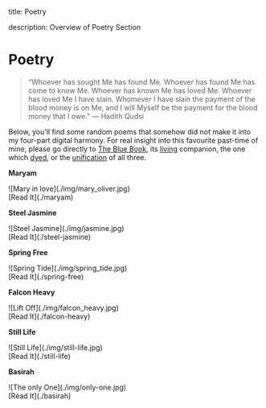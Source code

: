 title: Poetry

description: Overview of Poetry Section

# Poetry

> “Whoever has sought Me has found Me. Whoever has found Me has come to know Me. Whoever has known Me has loved Me. Whoever has loved Me I have slain. Whomever I have slain the payment of the blood money is on Me, and I will Myself be the payment for the blood money that I owe.” — Hadith Qudsi

Below, you'll find some random poems that somehow did not make it into my four-part digital harmony. For real insight into this favourite past-time of mine, please go directly to <a href="https://thebluebook.co.za" target="_blank">The Blue Book</a>, its <a href="https://living.thebluebook.co.za" target="_blank">living</a> companion, the one which <a href="https://dyeing.thebluebook.co.za" target="_blank">dyed</a>, or the <a href="https://thebluebook.co.za" target="_blank">unification</a> of all three.

<div markdown="1" class="card poetry sidebar center gemoji center-content">

**Maryam**

<div markdown="2" class="book-image">
![Mary in love](./img/mary_oliver.jpg)
</div>

<div markdown="3" class="book-link">
[Read It](./maryam)
</div>

</div>

<div markdown="1" class="card poetry sidebar center gemoji center-content">

**Steel Jasmine**

<div markdown="2" class="book-image">
![Steel Jasmine](./img/jasmine.jpg)
</div>

<div markdown="3" class="book-link">
[Read It](./steel-jasmine)
</div>

</div>

<div markdown="1" class="card poetry sidebar center gemoji center-content">

**Spring Free**

<div markdown="2" class="book-image">
![Spring Tide](./img/spring_tide.jpg)
</div>

<div markdown="3" class="book-link">
[Read It](./spring-free)
</div>

</div>

<div markdown="1" class="card poetry sidebar center gemoji center-content">

**Falcon Heavy**

<div markdown="2" class="book-image">
![Lift Off](./img/falcon_heavy.jpg)
</div>

<div markdown="3" class="book-link">
[Read It](./falcon-heavy)
</div>

</div>

<div markdown="1" class="card poetry sidebar center gemoji center-content">

**Still Life**

<div markdown="2" class="book-image">
![Still Life](./img/still-life.jpg)
</div>

<div markdown="3" class="book-link">
[Read It](./still-life)
</div>

</div>

<div markdown="1" class="card poetry sidebar center gemoji center-content">

**Basirah**

<div markdown="2" class="book-image">
![The only One](./img/only-one.jpg)
</div>

<div markdown="3" class="book-link">
[Read It](./basirah)
</div>

</div>
